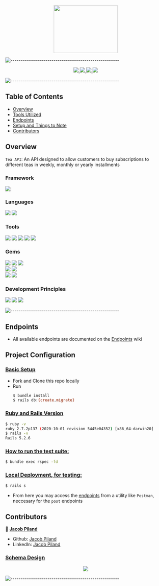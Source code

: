 <p align="center">
  <img src="https://img.huffingtonpost.com/asset/58ff85ed1c00003a00e819f0.jpeg?ops=scalefit_720_noupscale" width="200" height="150">
</p>

![-----------------------------------------------------](https://raw.githubusercontent.com/andreasbm/readme/master/assets/lines/rainbow.png)

<p align="center">
  <a href="https://github.com/Jtpiland/tea_api/graphs/contributors">
    <img src="https://img.shields.io/github/contributors/Jtpiland/tea_api.svg?style=flat">
  </a>
  <a href="https://github.com/Jtpiland/tea_api/network/members">
    <img src="https://img.shields.io/github/forks/Jtpiland/tea_api.svg?style=flat">
  </a>
  <a href="https://github.com/Jtpiland/tea_api/stargazers">
    <img src="https://img.shields.io/github/stars/Jtpiland/tea_api.svg?style=flat">
  </a>
  <a href="https://github.com/Jtpiland/tea_api/issues">
    <img src="https://img.shields.io/github/issues/Jtpiland/tea_api.svg?style=flat">
  </a>
</p>

![-----------------------------------------------------](https://raw.githubusercontent.com/andreasbm/readme/master/assets/lines/rainbow.png)

## Table of Contents

- [Overview](#overview)
- [Tools Utilized](#framework)
- [Endpoints](#endpoints)
- [Setup and Things to Note](#project-configuration)
- [Contributors](#contributors)

## Overview

`Tea API`: An API designed to allow customers to buy subscriptions to different teas in weekly, monthly or yearly installments

### Framework

<p>
  <img src="https://img.shields.io/badge/Ruby%20On%20Rails-b81818.svg?&style=flat&logo=rubyonrails&logoColor=white">
</p>

### Languages

<p>
  <img src="https://img.shields.io/badge/Ruby-CC0000.svg?&style=flaste&logo=ruby&logoColor=white" />
  <img src="https://img.shields.io/badge/ActiveRecord-CC0000.svg?&style=flaste&logo=rubyonrails&logoColor=white" />
</p>

### Tools

<p>
  <img src="https://img.shields.io/badge/Atom-66595C.svg?&style=flaste&logo=atom&logoColor=white" />
  <img src="https://img.shields.io/badge/Git-F05032.svg?&style=flaste&logo=git&logoColor=white" />
  <img src="https://img.shields.io/badge/GitHub-181717.svg?&style=flaste&logo=github&logoColor=white" />
  <img src="https://img.shields.io/badge/PostgreSQL-4169E1.svg?&style=flaste&logo=postgresql&logoColor=white" />
  <img src="https://img.shields.io/badge/Postman-FF6E4F.svg?&style=flaste&logo=postman&logoColor=white" />
</p>

### Gems

<p>
  <img src="https://img.shields.io/badge/rspec--rails-b81818.svg?&style=flaste&logo=rubygems&logoColor=white" />
  <img src="https://img.shields.io/badge/pry-b81818.svg?&style=flaste&logo=rubygems&logoColor=white" />

  <img src="https://img.shields.io/badge/simplecov-b81818.svg?&style=flaste&logo=rubygems&logoColor=white" />
  </br>
  <img src="https://img.shields.io/badge/fast_jsonapi-b81818.svg?&style=flaste&logo=rubygems&logoColor=white" />
  <img src="https://img.shields.io/badge/factory_bot_rails-b81818.svg?&style=flaste&logo=rubygems&logoColor=white" />
  </br>
  <img src="https://img.shields.io/badge/shoulda--matchers-b81818.svg?&style=flaste&logo=rubygems&logoColor=white" />
  <img src="https://img.shields.io/badge/faker-b81818.svg?&style=flaste&logo=rubygems&logoColor=white" />
</p>

### Development Principles

<p>
  <img src="https://img.shields.io/badge/OOP-b81818.svg?&style=flaste&logo=OOP&logoColor=white" />
  <img src="https://img.shields.io/badge/TDD-b87818.svg?&style=flaste&logo=TDD&logoColor=white" />
  <img src="https://img.shields.io/badge/REST-33b818.svg?&style=flaste&logo=REST&logoColor=white" />
</p>

![-----------------------------------------------------](https://raw.githubusercontent.com/andreasbm/readme/master/assets/lines/rainbow.png)

<!-- MARKDOWN LINKS & IMAGES -->

[contributors-shield]: https://img.shields.io/github/contributors/Jtpiland/tea_api.svg?style=flat
[contributors-url]: https://github.com/Jtpiland/tea_api/graphs/contributors
[forks-shield]: https://img.shields.io/github/forks/Jtpiland/tea_api.svg?style=flat
[forks-url]: https://github.com/Jtpiland/tea_api/network/members
[stars-shield]: https://img.shields.io/github/stars/Jtpiland/tea_api.svg?style=flat
[stars-url]: https://github.com/Jtpiland/tea_api/stargazers
[issues-shield]: https://img.shields.io/github/issues/Jtpiland/tea_api.svg?style=flat
[issues-url]: https://github.com/Jtpiland/tea_api/issues
[travisci-shield]: https://app.travis-ci.com/Jtpiland/tea_api.svg?branch=main
[travisci-url]: https://app.travis-ci.com/github/Jtpiland/tea_api

## Endpoints

- All available endpoints are documented on the [Endpoints](https://github.com//Jtpiland/tea_api/wiki/Endpoints) wiki

## Project Configuration

### <ins>Basic Setup

- Fork and Clone this repo locally
- Run
  ```bash
  $ bundle install
  $ rails db:{create,migrate}
  ```

### <ins>Ruby and Rails Version

```bash
$ ruby -v
ruby 2.7.2p137 (2020-10-01 revision 5445e04352) [x86_64-darwin20]
$ rails -v
Rails 5.2.6
```

### <ins>How to run the test suite:

```bash
$ bundle exec rspec -fd
```

### <ins>Local Deployment, for testing:

```bash
$ rails s
```

- From here you may access the [endpoints](https://github.com//Jtpiland/tea_api/wiki/Endpoints) from a utility like `Postman`, neccesary for the `post` endpoints

## Contributors

👤 <ins>**Jacob Piland**

- Github: [Jacob Piland](https://github.com/Jtpiland)
- LinkedIn: [Jacob Piland](https://www.linkedin.com/in/jacob-piland/)

### <ins>[Schema Design](https://dbdiagram.io)

<p align="center">
  <img src="https://user-images.githubusercontent.com/81197317/141053437-5a33b1b0-6ca2-4f77-8e97-27b235d019e6.png"/>
</p>

![-----------------------------------------------------](https://raw.githubusercontent.com/andreasbm/readme/master/assets/lines/rainbow.png)
